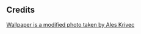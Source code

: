 ## Credits
[Wallpaper is a modified photo taken by Ales
Krivec](https://unsplash.com/photos/photo-of-snow-capped-mountain-surrounded-by-sea-of-clouds-x4Jc4HKEHKg)

